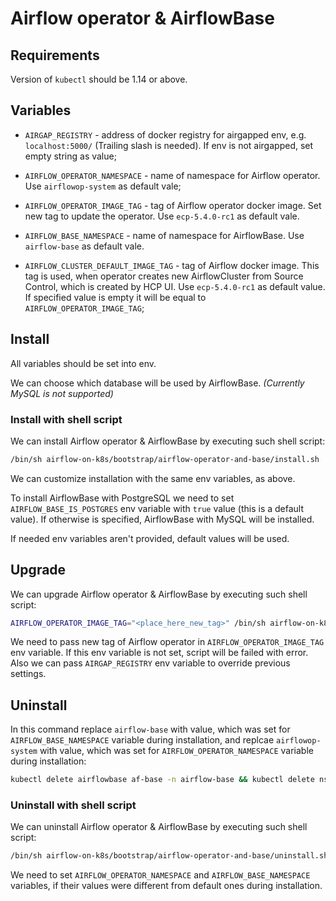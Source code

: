 # Airflow operator & AirflowBase

## Requirements

Version of `kubectl` should be 1.14 or above.

## Variables

* `AIRGAP_REGISTRY` - address of docker registry for airgapped env, e.g. `localhost:5000/` (Trailing slash is needed). If env is not airgapped, set empty string as value;

* `AIRFLOW_OPERATOR_NAMESPACE` - name of namespace for Airflow operator. Use `airflowop-system` as default vale;

* `AIRFLOW_OPERATOR_IMAGE_TAG` - tag of Airflow operator docker image. Set new tag to update the operator. Use `ecp-5.4.0-rc1` as default vale.

* `AIRFLOW_BASE_NAMESPACE` - name of namespace for AirflowBase. Use `airflow-base` as default vale.

* `AIRFLOW_CLUSTER_DEFAULT_IMAGE_TAG` - tag of Airflow docker image. This tag is used, when operator creates new AirflowCluster from Source Control, which is created by HCP UI. Use `ecp-5.4.0-rc1` as default value. If specified value is empty it will be equal to `AIRFLOW_OPERATOR_IMAGE_TAG`;

## Install

All variables should be set into env.

We can choose which database will be used by AirflowBase. _(Currently MySQL is not supported)_

### Install with shell script

We can install Airflow operator & AirflowBase by executing such shell script:

```bash
/bin/sh airflow-on-k8s/bootstrap/airflow-operator-and-base/install.sh
```

We can customize installation with the same env variables, as above.

To install AirflowBase with PostgreSQL we need to set `AIRFLOW_BASE_IS_POSTGRES` env variable with `true` value (this is a default value). If otherwise is specified, AirflowBase with MySQL will be installed.

If needed env variables aren't provided, default values will be used. 

## Upgrade

We can upgrade Airflow operator & AirflowBase by executing such shell script:

```bash
AIRFLOW_OPERATOR_IMAGE_TAG="<place_here_new_tag>" /bin/sh airflow-on-k8s/bootstrap/airflow-operator-and-base/upgrade.sh
```

We need to pass new tag of Airflow operator in `AIRFLOW_OPERATOR_IMAGE_TAG` env variable. If this env variable is not set, script will be failed with error. Also we can pass `AIRGAP_REGISTRY` env variable to override previous settings.

## Uninstall

In this command replace `airflow-base` with value, which was set for `AIRFLOW_BASE_NAMESPACE` variable during installation, and replcae `airflowop-system` with value, which was set for `AIRFLOW_OPERATOR_NAMESPACE` variable during installation:

```bash
kubectl delete airflowbase af-base -n airflow-base && kubectl delete ns airflow-base && kubectl delete ns airflowop-system && kubectl delete crd airflowbases.airflow.k8s.io  airflowclusters.airflow.k8s.io applications.app.k8s.io && kubectl delete clusterrolebinding airflowop-manager-rolebinding && kubectl delete clusterrole airflowop-manager-role
```

### Uninstall with shell script

We can uninstall Airflow operator & AirflowBase by executing such shell script:

```bash
/bin/sh airflow-on-k8s/bootstrap/airflow-operator-and-base/uninstall.sh
```

We need to set `AIRFLOW_OPERATOR_NAMESPACE` and `AIRFLOW_BASE_NAMESPACE` variables, if their values were different from default ones during installation.
